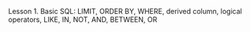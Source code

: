 
Lesson 1. Basic SQL: 
LIMIT, ORDER BY, WHERE, derived column, logical operators,
LIKE, IN, NOT, AND, BETWEEN, OR
